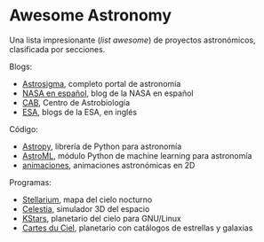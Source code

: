 # Awesome Astronomy

Una lista impresionante (_list awesome_) de proyectos astronómicos, clasificada por secciones.

Blogs:
- [Astrosigma](https://astrosigma.com/), completo portal de astronomía
- [NASA en español](https://www.lanasa.net/), blog de la NASA en español
- [CAB](http://www.cab.inta.es/es/inicio), Centro de Astrobiología
- [ESA](http://blogs.esa.int/), blogs de la ESA, en inglés

Código:
- [Astropy](https://www.astropy.org/), librería de Python para astronomía
- [AstroML](http://www.astroml.org/), módulo Python de machine learning para astronomía
- [animaciones](https://github.com/zingale/astro_animations), animaciones astronómicas en 2D

Programas:
- [Stellarium](https://stellarium.org/), mapa del cielo nocturno
- [Celestia](https://celestia.space/), simulador 3D del espacio
- [KStars](https://edu.kde.org/kstars/), planetario del cielo para GNU/Linux
- [Cartes du Ciel](http://www.ap-i.net/skychart/), planetario con catálogos de estrellas y galaxias
